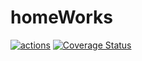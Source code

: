 # homeWorks
[![actions](https://github.com/justasm11/homeWorks/actions/workflows/homeWorks.yaml/badge.svg)](https://github.com/JustasM11/homeWorks/actions)
[![Coverage Status](https://coveralls.io/repos/github/JustasM11/homeWorks/badge.svg)](https://coveralls.io/github/JustasM11/homeWorks)